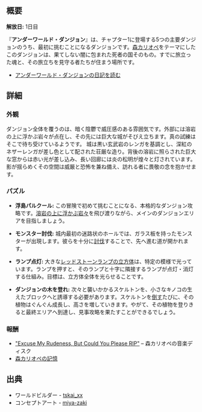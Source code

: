 <!-- title: アンダーワールド・ダンジョン -->

<!-- quote: 死神は生者の未来を奪うのではなく、支えるべき存在なんだ。 -->

<!-- chapters: 0 -->

<!-- images: (アンダーワールド・ダンジョン入口), (アンダーワールド・ダンジョン全景 #1), (アンダーワールド・ダンジョン全景 #2), (チャプター1トレーラー内のアンダーワールド・ダンジョン) -->

<!-- model: false -->

## 概要

**解放日:** 1日目

『**アンダーワールド・ダンジョン**』は、チャプター1に登場する5つの主要ダンジョンのうち、最初に挑むことになるダンジョンです。[森カリオペ](#entry:calli-entry)をテーマにしたこのダンジョンは、果てしない闇に包まれた死者の国そのもの。すでに旅立った魂と、その旅立ちを見守る者たちが住まう場所です。

- [アンダーワールド・ダンジョンの日記を読む](#text:underworld-dungeon-lore)

## 詳細

### 外観

ダンジョン全体を覆うのは、暗く陰鬱で威圧感のある雰囲気です。外部には溶岩の上に浮かぶ岩々が点在し、その先には巨大な城がそびえ立ちます。真の試練はそこで待ち受けているようです。
城は黒い玄武岩のレンガを基調とし、深紅のネザーレンガが差し色として配された荘厳な造り。背後の溶岩に照らされた巨大な窓からは赤い光が差し込み、長い回廊には炎の松明が煌々と灯されています。影が揺らめくその空間は威厳と恐怖を兼ね備え、訪れる者に畏敬の念を抱かせます。

### パズル

- **浮島パルクール:** この冒険で初めて挑むことになる、本格的なダンジョン攻略です。[溶岩の上に浮かぶ岩々](https://www.youtube.com/live/xE3JQ1R2DdU?si=F_b9Fzm_PqfGy2wJ&t=10800)を飛び渡りながら、メインのダンジョンエリアを目指しましょう。

- **モンスター討伐:** 城内最初の迷路状のホールでは、ガラス板を持ったモンスターが出現します。彼らを十分に[討伐](https://www.youtube.com/live/xE3JQ1R2DdU?si=sFOM71YcWPl-VwhQ&t=10926)することで、先へ進む道が開かれます。

- **ランプ点灯:** 大きな[レッドストーンランプの立方体](https://www.youtube.com/live/xE3JQ1R2DdU?si=7GChsp0b3cow1sKS&t=11075)は、特定の模様で光っています。ランプを押すと、そのランプと十字に隣接するランプが点灯・消灯する仕組み。目標は、立方体全体を光らせることです。

- **ダンジョンの木を登れ:** 次々と襲いかかるスケルトンを、小さなキノコの生えたブロックへと誘導する必要があります。スケルトンを[倒す](https://www.youtube.com/live/xE3JQ1R2DdU?si=PhIFZ1_WkalwvoTJ&t=11579)たびに、その植物はぐんぐん成長し、高さを増していきます。やがて、その植物を登りきると最終エリアへ到達し、見事攻略を果たすことができるでしょう。

### 報酬

- ["Excuse My Rudeness, But Could You Please RIP"](https://www.youtube.com/watch?v=5y3xh8gs24c) – 森カリオペの音楽ディスク
- [森カリオペの記憶](https://www.youtube.com/watch?v=j8I3gqJV1NU)

## 出典

- ワールドビルダー - [tskai_xx](https://x.com/tskai_xx/status/)
- コンセプトアート - [miya-zaki](https://x.com/miya_zaki/status/1830140718729265368/photo/1)